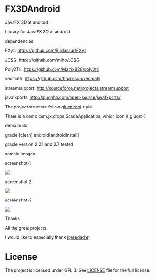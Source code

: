 # FX3DAndroid
JavaFX 3D at android

Library for JavaFX 3D at android

dependencies:

FXyz: https://github.com/Birdasaur/FXyz

JCSG: https://github.com/miho/JCSG

Poly2Tri: https://github.com/Matrix828/poly2tri

vecmath: https://github.com/hharrison/vecmath

streamsupport: http://sourceforge.net/projects/streamsupport

javafxports: http://gluonhq.com/open-source/javafxports/


The project structure follow [gluon tool](http://gluonhq.com/products/tools/) style.

There is a demo com.jx.drops.ScadaApplication, which icon is gluon:-) 

demo build

gradle [clean] android[androidInstall]

gradle version 2.2.1 and 2.7 tested


sample images

screenshot-1 

<img src='https://github.com/lyrachord/FX3DAndroid/blob/master/images/1969666178.jpg'/>

screenshot-2 

<img src='https://github.com/lyrachord/FX3DAndroid/blob/master/images/5808447.jpg'>

screenshot-3 

<img src='https://github.com/lyrachord/FX3DAndroid/blob/master/images/84041590.jpg'>

Thanks

All the great projects.

I would like to especially thank [jperedadnr](https://github.com/jperedadnr).

License
===================

The project is licensed under GPL 3. See [LICENSE](https://github.com/lyrachord/FX3DAndroid/blob/master/LICENSE)
file for the full license.
